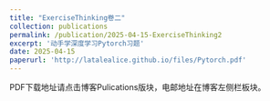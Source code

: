 ```yaml
---
title: "ExerciseThinking卷二"
collection: publications
permalink: /publication/2025-04-15-ExerciseThinking2
excerpt: '动手学深度学习Pytorch习题'
date: 2025-04-15
paperurl: 'http://latalealice.github.io/files/Pytorch.pdf'
---
```


  
PDF下载地址请点击博客Pulications版块，电邮地址在博客左侧栏板块。
